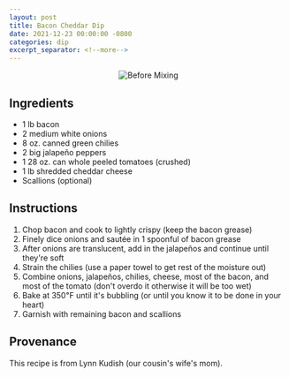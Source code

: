 ```yaml
---
layout: post
title: Bacon Cheddar Dip
date: 2021-12-23 00:00:00 -0800
categories: dip
excerpt_separator: <!--more-->
---
```

<div style="overflow: hidden; display: flex; justify-content:space-around;">
    <img alt="Before Mixing"
        src="{{ site.baseurl }}/img/bacon-cheddar-dip/unmixed.jpg"
        style="max-height: 300px;"
    />
</div>
<!--more-->

## Ingredients

- 1 lb bacon
- 2 medium white onions
- 8 oz. canned green chilies
- 2 big jalapeño peppers
- 1 28 oz. can whole peeled tomatoes (crushed)
- 1 lb shredded cheddar cheese
- Scallions (optional)

## Instructions

1. Chop bacon and cook to lightly crispy (keep the bacon grease)
2. Finely dice onions and sautée in 1 spoonful of bacon grease
3. After onions are translucent, add in the jalapeños and continue until they're soft
3. Strain the chilies (use a paper towel to get rest of the moisture out)
4. Combine onions, jalapeños, chilies, cheese, most of the bacon, and most of the tomato (don't overdo it otherwise it will be too wet)
5. Bake at 350℉ until it's bubbling (or until you know it to be done in your heart)
6. Garnish with remaining bacon and scallions

## Provenance

This recipe is from Lynn Kudish (our cousin's wife's mom).
